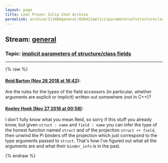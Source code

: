 ```yaml
---
layout: page
title: Lean Prover Zulip Chat Archive 
permalink: archive/113488general/02642implicitparametersofstructureclassfields.html
---
```


## Stream: [general](index.html)
### Topic: [implicit parameters of structure/class fields](02642implicitparametersofstructureclassfields.html)

---


{% raw %}
#### [ Reid Barton (Nov 26 2018 at 16:42)](https://leanprover.zulipchat.com/#narrow/stream/113488-general/topic/implicit%20parameters%20of%20structure/class%20fields/near/148375439):
Are the rules for the types of the field accessors (in particular, whether arguments are explicit or implicit) written out somewhere (not in C++)?

#### [ Keeley Hoek (Nov 27 2018 at 00:58)](https://leanprover.zulipchat.com/#narrow/stream/113488-general/topic/implicit%20parameters%20of%20structure/class%20fields/near/148408330):
I don't fully know what you mean Reid, so sorry if this stuff you already know, but given `struct : name` and `field : name` you can infer the type of the honest function named `struct` and of the projection `struct ++ field`, then unwind the Pi binders off the projection which just correspond to the type arguments passed to `struct`. That's how I've figured out what all the arguments are and what their `binder_info` is in the past.


{% endraw %}
